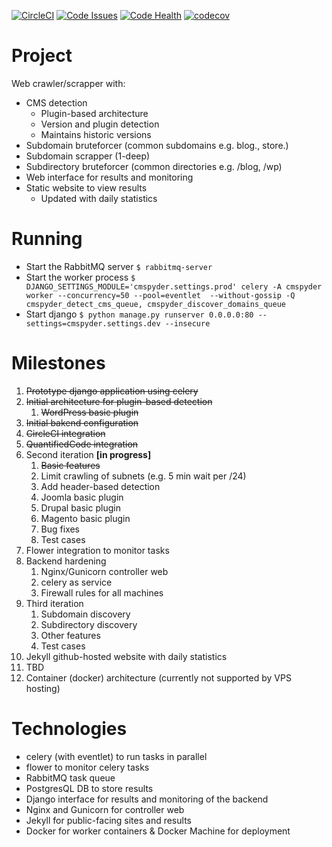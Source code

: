 [![CircleCI](https://circleci.com/gh/j4v/CMSpyder/tree/master.svg?style=shield)](https://circleci.com/gh/j4v/CMSpyder/tree/master)
[![Code Issues](https://www.quantifiedcode.com/api/v1/project/6f2f61d35ba345e7be82fad62c2d883c/badge.svg)](https://www.quantifiedcode.com/app/project/6f2f61d35ba345e7be82fad62c2d883c)
[![Code Health](https://landscape.io/github/j4v/CMSpyder/master/landscape.svg?style=flat)](https://landscape.io/github/j4v/CMSpyder/master)
[![codecov](https://codecov.io/gh/j4v/CMSpyder/branch/master/graph/badge.svg)](https://codecov.io/gh/j4v/CMSpyder)

# Project
Web crawler/scrapper with:
- CMS detection
    - Plugin-based architecture
    - Version and plugin detection
    - Maintains historic versions
- Subdomain bruteforcer (common subdomains e.g. blog., store.)
- Subdomain scrapper (1-deep)
- Subdirectory bruteforcer (common directories e.g. /blog, /wp)
- Web interface for results and monitoring
- Static website to view results
    - Updated with daily statistics

#  Running
- Start the RabbitMQ server
`$ rabbitmq-server`
- Start the worker process
`$ DJANGO_SETTINGS_MODULE='cmspyder.settings.prod' celery -A cmspyder worker --concurrency=50 --pool=eventlet  --without-gossip -Q cmspyder_detect_cms_queue, cmspyder_discover_domains_queue`
- Start django
`$ python manage.py runserver 0.0.0.0:80 --settings=cmspyder.settings.dev --insecure`

# Milestones
1. ~~Prototype django application using celery~~
2. ~~Initial architecture for plugin-based detection~~
    1. ~~WordPress basic plugin~~
3. ~~Initial bakend configuration~~
4. ~~CircleCI integration~~
5. ~~QuantifiedCode integration~~
6. Second iteration **[in progress]**
    1. ~~Basic features~~
    2. Limit crawling of subnets (e.g. 5 min wait per /24)
    3. Add header-based detection
    4. Joomla basic plugin
    5. Drupal basic plugin
    6. Magento basic plugin
    7. Bug fixes
    8. Test cases
7. Flower integration to monitor tasks
8. Backend hardening
    1. Nginx/Gunicorn controller web
    2. celery as service
    3. Firewall rules for all machines
9. Third iteration
    1. Subdomain discovery
    2. Subdirectory discovery
    3. Other features
    4. Test cases
10. Jekyll github-hosted website with daily statistics
11. TBD
12. Container (docker) architecture (currently not supported by VPS hosting)

# Technologies
- celery (with eventlet) to run tasks in parallel
- flower to monitor celery tasks
- RabbitMQ task queue
- PostgresQL DB to store results
- Django interface for results and monitoring of the backend
- Nginx and Gunicorn for controller web
- Jekyll for public-facing sites and results
- Docker for worker containers & Docker Machine for deployment
